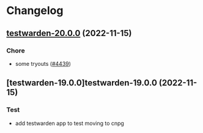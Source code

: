 # Changelog



## [testwarden-20.0.0](https://github.com/truecharts/charts/compare/testwarden-19.0.0...testwarden-20.0.0) (2022-11-15)

### Chore

- some tryouts ([#4439](https://github.com/truecharts/charts/issues/4439))
  
  


## [testwarden-19.0.0]testwarden-19.0.0 (2022-11-15)

### Test

- add testwarden app to test moving to cnpg
  
  